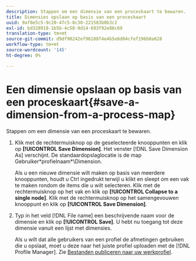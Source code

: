 ```yaml
---
description: Stappen om een dimensie van een proceskaart te bewaren.
title: Dimensies opslaan op basis van een proceskaart
uuid: 9af8e5c5-9c20-47c5-8c30-221583b0b3c2
exl-id: bd328918-1b5b-4c58-9d14-693f92e88c69
translation-type: tm+mt
source-git-commit: d9df90242ef96188f4e4b5e6d04cfef196b0a628
workflow-type: tm+mt
source-wordcount: '145'
ht-degree: 0%

---
```


# Een dimensie opslaan op basis van een proceskaart{#save-a-dimension-from-a-process-map}

Stappen om een dimensie van een proceskaart te bewaren.

1. Klik met de rechtermuisknop op de geselecteerde knooppunten en klik op **[!UICONTROL Save Dimension]**. Het venster [!DNL Save Dimension As] verschijnt. De standaardopslaglocatie is de map Gebruiker\*profielnaam*\Dimension.

   Als u een nieuwe dimensie wilt maken op basis van meerdere knooppunten, houdt u Ctrl ingedrukt terwijl u klikt en sleept om een vak te maken rondom de items die u wilt selecteren. Klik met de rechtermuisknop op het vak en klik op **[!UICONTROL Collapse to a single node]**. Klik met de rechtermuisknop op het samengevouwen knooppunt en klik op **[!UICONTROL Save Dimension]**.

1. Typ in het veld [!DNL File name] een beschrijvende naam voor de dimensie en klik op **[!UICONTROL Save]**. U hebt nu toegang tot deze dimensie vanuit een lijst met dimensies.

   Als u wilt dat alle gebruikers van een profiel de afmetingen gebruiken die u opslaat, moet u deze naar het juiste profiel uploaden met de [!DNL Profile Manager]. Zie [Bestanden publiceren naar uw werkprofiel](../../../../home/c-get-started/c-admin-intrf/c-prof-mgr/t-pub-files-wkg-prof.md#task-a0106e010c834d16bd60eef4721b6af9).
